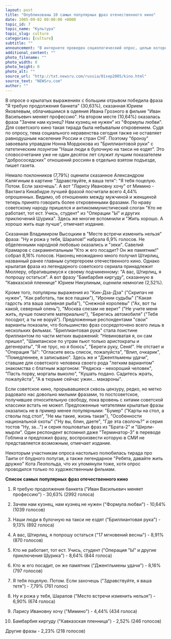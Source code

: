 ```yaml
---
layout: post
title: "Опубликованы 10 самых популярных фраз отечественного кино"
date: 2005-09-02 00:00:00 +0000
topic_id: 7
topic_name: "Культура"
topic_slug: culture
categories: [culture]
subtitle: ""
announcement: "В интернете проведен социологический опрос, целью которого было выяснить, какая из крылатых фраз отечественного кино наиболее популярна. В опросе приняли участие почти 10 тысяч человек. В числе лидеров оказались высказывания из фильмов \"Бриллиантовая рука\", \"Формула любви\" и \"Иван Васильевич меняет профессию\", пишет газета \"Новые известия\"."
additional_content: ""
photo_filename: ""
photo_width: 0
photo_height: 0
photo_alt: ""
source_url: "http://txt.newsru.com/russia/01sep2005/kino.html"
source_text: "NEWSru.com"
author: ""
---
```

В опросе о крылатых выражениях с большим отрывом победила фраза "Я требую продолжения банкета" (30,63%), сказанная Юрием Яковлевым, облачившимся в одеяния Ивана Грозного в фильме "Иван Васильевич меняет профессию". На втором месте (10,64%) оказалась фраза "Зачем нам кузнец? Нам кузнец не нужен" из "Формулы любви". Для советского кино такая тирада была небывалым откровением. Судя по опросу, тема социального неравенства сегодня также не оставляет равнодушным население России и стран СНГ. Поэтому "бронзу" завоевала управдом Нонна Мордюкова из "Бриллиантовой руки" с патетическим лозунгом "Наши люди в булочную на такси не ездят". Это словосочетание уже не один десяток лет служит лучшим показателем "добрососедских" отношений россиян в отдельно взятом подъезде, пишет газета.

Немало поклонников (7,79%) оценили сказанное Александром Калягиным в картине "Здравствуйте, я ваша тетя": "Я тебя поцелую. Потом. Если захочешь". А вот "Ларису Ивановну хочу" от Мимино - Вахтанга Кикабидзе лучшей фразой посчитали всего 4,44% опрошенных. Видимо, об отношениях между мужчиной и женщиной теперь принято говорить более откровенными фразами. По нраву советскому народу пришелся и антикоммунистический слоган "Кто не работает, тот ест. Учись, студент" из "Операции "Ы" и других приключений Шурика". Здесь же многие вспомнили и "Жить хорошо. А хорошо жить еще лучше", отмечает издание.

Сказанная Владимиром Высоцким в "Месте встречи изменить нельзя" фраза: "Ну и рожа у тебя, Шарапов!" набрала 6,9% голосов. Не обделенными народной любовью оказались и "зеки". Савелий Крамаров с сакраментальным "Кто ж его посадит? Он же памятник!" собрал 8,16% голосов. Наконец неожиданно много получил Штирлиц, названный ранее главным супергероем отечественного кино. Однако крылатая фраза из легендарного советского сериала принадлежит Мюллеру, обратившемуся к своему подчиненному: "А вас, Штирлиц, я попрошу остаться". А вот фразу "Бамбарбия киргуду", сказанную в "Кавказской пленнице" Юрием Никулиным, оценили немногие (2,52%).

Кроме того, популярны выражения из "Кин-Дза-Дза" ("Скрипач не нужен", "Как работать, так все пацаки"), "Иронии судьбы" ("Какая гадость эта ваша заливная рыба"), "Снежной королевы" ("Ах, вот ты какой, северный олень"), "Москва слезам не верит" ("Не учите меня жить, лучше помогите материально"), "Берегись автомобиля" ("Тебя посодют, а ты не воруй"). Предложенные респондентами "свои" варианты показали, что большинство фраз сосредоточено всего лишь в нескольких фильмах. "Бриллиантовая рука" стала поистине бриллиантом по части метких выражений: "Невиноватая я, он сам пришел", "Шампанское по утрам пьют только аристократы и дегенераты", "Я не трус, но я боюсь", "Береги руку, Сеня!". Не отстает и "Операция "Ы": "Огласите весь список, пожалуйста", "Влип, очкарик", "Помедленнее, я записываю". Здесь же и "Джентльмены удачи", ставшие для советского человека своего рода "легким вариантом" знакомства с блатным жаргоном: "Редиска - нехороший человек", "Пасть порву, моргалы выколю", "Кушать подано. Садитесь жрать, пожалуйста", "А в тюрьме сейчас ужин... макароны".

Если советское кино, прорывавшееся сквозь цензуру, редко, но метко радовало нас довольно милыми фразами, то постсоветское, получившее относительную свободу, пока вровень с хитами советской классики встать не может. Предложенные читателями крылатые фразы оказались не в пример менее популярными: "Бумер" ("Карты на стол, а стволы под стол", "Не мы такие, жизнь такая"), "Особенности национальной охоты" ("Ну вы, блин, даете", "Где эта сволочь?" и серия тостов "Ну, за...") и серия пошловатых фраз из "Брата-2" и "Ширли-мырли". Один респондент вспомнил даже "Терминатор-3" в переводе Гоблина и предложил фразу, воспроизвести которую в СМИ не представляется возможным, отмечает издание.

Некоторым участникам опроса настолько полюбилась тирада про Таити от блудного попугая, а также легендарное "Ребята, давайте жить дружно" Кота Леопольда, что их упомянули тоже, хотя опрос проводился только по художественным фильмам.

<strong>Список самых популярных фраз отечественного кино</strong>

1. Я требую продолжения банкета ("Иван Васильевич меняет профессию") - 30,63% (2992 голоса)

2. Зачем нам кузнец, нам кузнец не нужен ("Формула любви") - 10,64% (1039 голосов)

3. Наши люди в булочную на такси не ездят ("Бриллиантовая рука") - 9,13% (892 голоса)

4. А вас, Штирлиц, я попрошу остаться ("17 мгновений весны") - 8,91% (870 голосов)

5. Кто не работает, тот ест. Учись, студент ("Операция "Ы" и другие приключения Шурика") - 8,64% (844 голоса)

6. Кто ж его посадит, он же памятник ("Джентльмены удачи") - 8,16% (797 голосов)

7. Я тебя поцелую. Потом. Если захочешь ("Здравствуйте, я ваша тетя") - 7,79% (761 голос)

8. Ну и рожа у тебя, Шарапов ("Место встречи изменить нельзя") - 6,90% (674 голоса)

9. Ларису Ивановну хочу ("Мимино") - 4,44% (434 голоса)

10. Бамбарбия киргуду ("Кавказская пленница") - 2,52% (246 голосов)

Другие фразы - 2,23% (218 голосов)
